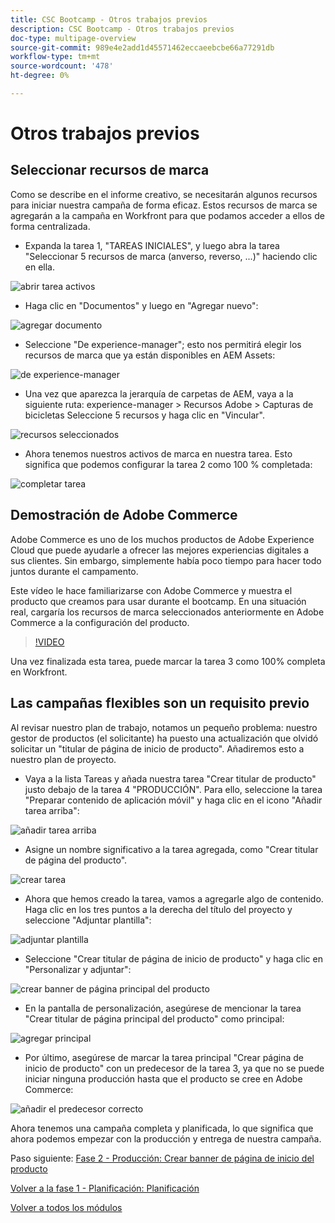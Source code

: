 ```yaml
---
title: CSC Bootcamp - Otros trabajos previos
description: CSC Bootcamp - Otros trabajos previos
doc-type: multipage-overview
source-git-commit: 989e4e2add1d45571462eccaeebcbe66a77291db
workflow-type: tm+mt
source-wordcount: '478'
ht-degree: 0%

---
```


# Otros trabajos previos

## Seleccionar recursos de marca

Como se describe en el informe creativo, se necesitarán algunos recursos para iniciar nuestra campaña de forma eficaz. Estos recursos de marca se agregarán a la campaña en Workfront para que podamos acceder a ellos de forma centralizada.

- Expanda la tarea 1, &quot;TAREAS INICIALES&quot;, y luego abra la tarea &quot;Seleccionar 5 recursos de marca (anverso, reverso, ...)&quot; haciendo clic en ella.

![abrir tarea activos](./images/wf-open-assets-task.png)

- Haga clic en &quot;Documentos&quot; y luego en &quot;Agregar nuevo&quot;:

![agregar documento](./images/wf-add-new-doc.png)

- Seleccione &quot;De experience-manager&quot;; esto nos permitirá elegir los recursos de marca que ya están disponibles en AEM Assets:

![de experience-manager](./images/wf-from-aem.png)

- Una vez que aparezca la jerarquía de carpetas de AEM, vaya a la siguiente ruta: experience-manager > Recursos Adobe > Capturas de bicicletas Seleccione 5 recursos y haga clic en &quot;Vincular&quot;.

![recursos seleccionados](./images/selected-assets.png)

- Ahora tenemos nuestros activos de marca en nuestra tarea. Esto significa que podemos configurar la tarea 2 como 100 % completada:

![completar tarea](./images/wf-task-2-complete.png)


## Demostración de Adobe Commerce

Adobe Commerce es uno de los muchos productos de Adobe Experience Cloud que puede ayudarle a ofrecer las mejores experiencias digitales a sus clientes. Sin embargo, simplemente había poco tiempo para hacer todo juntos durante el campamento.

Este vídeo le hace familiarizarse con Adobe Commerce y muestra el producto que creamos para usar durante el bootcamp. En una situación real, cargaría los recursos de marca seleccionados anteriormente en Adobe Commerce a la configuración del producto.

>[!VIDEO](https://video.tv.adobe.com/v/3418945?quality=12&learn=on)

Una vez finalizada esta tarea, puede marcar la tarea 3 como 100% completa en Workfront.

## Las campañas flexibles son un requisito previo

Al revisar nuestro plan de trabajo, notamos un pequeño problema: nuestro gestor de productos (el solicitante) ha puesto una actualización que olvidó solicitar un &quot;titular de página de inicio de producto&quot;.  Añadiremos esto a nuestro plan de proyecto.

- Vaya a la lista Tareas y añada nuestra tarea &quot;Crear titular de producto&quot; justo debajo de la tarea 4 &quot;PRODUCCIÓN&quot;. Para ello, seleccione la tarea &quot;Preparar contenido de aplicación móvil&quot; y haga clic en el icono &quot;Añadir tarea arriba&quot;:

![añadir tarea arriba](./images/wf-add-task-above.png)

- Asigne un nombre significativo a la tarea agregada, como &quot;Crear titular de página del producto&quot;.

![crear tarea](./images/wf-create-banner.png)

- Ahora que hemos creado la tarea, vamos a agregarle algo de contenido. Haga clic en los tres puntos a la derecha del título del proyecto y seleccione &quot;Adjuntar plantilla&quot;:

![adjuntar plantilla](./images/wf-attach-template.png)

- Seleccione &quot;Crear titular de página de inicio de producto&quot; y haga clic en &quot;Personalizar y adjuntar&quot;:

![crear banner de página principal del producto](./images/wf-homepage-banner.png)

- En la pantalla de personalización, asegúrese de mencionar la tarea &quot;Crear titular de página principal del producto&quot; como principal:

![agregar principal](./images/wf-create-banner-parent.png)

- Por último, asegúrese de marcar la tarea principal &quot;Crear página de inicio de producto&quot; con un predecesor de la tarea 3, ya que no se puede iniciar ninguna producción hasta que el producto se cree en Adobe Commerce:

![añadir el predecesor correcto](./images/wf-predecessor.png)

Ahora tenemos una campaña completa y planificada, lo que significa que ahora podemos empezar con la producción y entrega de nuestra campaña.


Paso siguiente: [Fase 2 - Producción: Crear banner de página de inicio del producto](../production/banner.md)

[Volver a la fase 1 - Planificación: Planificación](./planning.md)

[Volver a todos los módulos](../../overview.md)